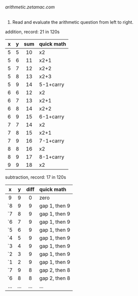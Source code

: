 <h6>arithmetic.zetamac.com</h6>

1. Read and evaluate the arithmetic question from left to right.

addition, record: 21 in 120s

| x | y | sum | quick math |
|:---:|:---:|:---:|:---|
| 5 | 5 | 10 | x2 |
| 5 | 6 | 11 | x2+1 |
| 5 | 7 | 12 | x2+2 |
| 5 | 8 | 13 | x2+3 |
| 5 | 9 | 14 | 5-1+carry |
| 6 | 6 | 12 | x2 |
| 6 | 7 | 13 | x2+1 |
| 6 | 8 | 14 | x2+2 |
| 6 | 9 | 15 | 6-1+carry |
| 7 | 7 | 14 | x2 |
| 7 | 8 | 15 | x2+1 |
| 7 | 9 | 16 | 7-1+carry |
| 8 | 8 | 16 | x2 |
| 8 | 9 | 17 | 8-1+carry |
| 9 | 9 | 18 | x2 |

subtraction, record: 17 in 120s

| x | y | diff | quick math |
|:---:|:---:|:---:|:---|
| 9 | 9 | 0 | zero |
| `8 | 9 | 9 | gap 1, then 9 |
| `7 | 8 | 9 | gap 1, then 9 |
| `6 | 7 | 9 | gap 1, then 9 |
| `5 | 6 | 9 | gap 1, then 9 |
| `4 | 5 | 9 | gap 1, then 9 |
| `3 | 4 | 9 | gap 1, then 9 |
| `2 | 3 | 9 | gap 1, then 9 |
| `1 | 2 | 9 | gap 1, then 9 |
| `7 | 9 | 8 | gap 2, then 8 |
| `6 | 8 | 8 | gap 2, then 8 |
| ... | ... | ... | ... |
